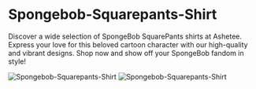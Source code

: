 # Spongebob-Squarepants-Shirt
Discover a wide selection of SpongeBob SquarePants shirts at Ashetee. Express your love for this beloved cartoon character with our high-quality and vibrant designs. Shop now and show off your SpongeBob fandom in style!

![Spongebob-Squarepants-Shirt](https://ashetee.com/wp-content/uploads/2023/06/Cute-Patrick-Star-Sponge-Bob-Loves-Krabby-Patties-Woman-Shirt-300x300.jpg) ![Spongebob-Squarepants-Shirt](https://ashetee.com/wp-content/uploads/2023/06/Cute-Patrick-Star-Sponge-Bob-Loves-Krabby-Patties-Men-Shirt-600x600.jpg)
